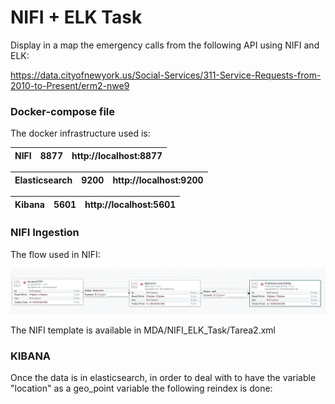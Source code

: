 
# NIFI + ELK Task 

Display in a map the emergency calls from the following API using NIFI and ELK:

https://data.cityofnewyork.us/Social-Services/311-Service-Requests-from-2010-to-Present/erm2-nwe9

### Docker-compose file 

The docker infrastructure used is: 

| NIFI | 8877 | http://localhost:8877 |
|:----:|------|------------------------|

| Elasticsearch | 9200 | http://localhost:9200 |
|:-------------:|------|-----------------------|

| Kibana | 5601 | http://localhost:5601 |
|:----:|------|------------------------|


### NIFI Ingestion 

The flow used in NIFI: 

![alt text](https://github.com/Rosalln/MDA/blob/master/NIFI_ELK_Task/Img/Nifi_flow.png)

The NIFI template is available in MDA/NIFI_ELK_Task/Tarea2.xml

### KIBANA

Once the data is in elasticsearch, in order to deal with to have the variable "location" as a geo_point variable the following reindex is done:




